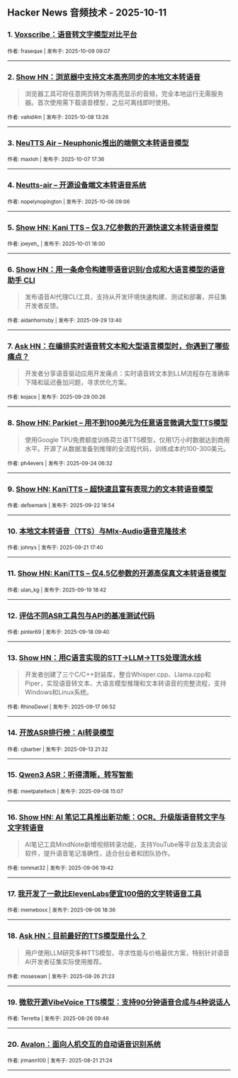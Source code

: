 ## Hacker News 音频技术 - 2025-10-11


### 1. [Voxscribe：语音转文字模型对比平台](https://news.ycombinator.com/item?id=45525257)

<sub>作者: fraseque | 发布于: 2025-10-09 09:07</sub>

---

### 2. [Show HN：浏览器中支持文本高亮同步的本地文本转语音](https://news.ycombinator.com/item?id=45515923)
> 浏览器工具可将任意网页转为带高亮显示的音频，完全本地运行无需服务器。首次使用需下载语音模型，之后可离线即时使用。

<sub>作者: vahid4m | 发布于: 2025-10-08 13:26</sub>

---

### 3. [NeuTTS Air – Neuphonic推出的端侧文本转语音模型](https://news.ycombinator.com/item?id=45506202)

<sub>作者: maxloh | 发布于: 2025-10-07 17:36</sub>

---

### 4. [Neutts-air – 开源设备端文本转语音系统](https://news.ycombinator.com/item?id=45489311)

<sub>作者: nopelynopington | 发布于: 2025-10-06 09:06</sub>

---

### 5. [Show HN: Kani TTS – 仅3.7亿参数的开源快速文本转语音模型](https://news.ycombinator.com/item?id=45440904)

<sub>作者: joeyeh_ | 发布于: 2025-10-01 18:00</sub>

---

### 6. [Show HN：用一条命令构建带语音识别/合成和大语言模型的语音助手 CLI](https://news.ycombinator.com/item?id=45413663)
> 发布语音AI代理CLI工具，支持从开发环境快速构建、测试和部署，并征集开发者反馈。

<sub>作者: aidanhornsby | 发布于: 2025-09-29 13:40</sub>

---

### 7. [Ask HN：在编排实时语音转文本和大型语言模型时，你遇到了哪些痛点？](https://news.ycombinator.com/item?id=45409288)
> 开发者分享语音驱动应用开发痛点：实时语音转文本到LLM流程存在准确率下降和延迟叠加问题，寻求优化方案。

<sub>作者: kojaco | 发布于: 2025-09-29 00:26</sub>

---

### 8. [Show HN: Parkiet – 用不到100美元为任意语言微调大型TTS模型](https://news.ycombinator.com/item?id=45357002)
> 使用Google TPU免费额度训练荷兰语TTS模型，仅用1万小时数据达到商用水平。开源了从数据准备到推理的全流程代码，训练成本约100-300美元。

<sub>作者: ph4evers | 发布于: 2025-09-24 06:32</sub>

---

### 9. [Show HN: KaniTTS – 超快速且富有表现力的文本转语音模型](https://news.ycombinator.com/item?id=45337854)

<sub>作者: defoemark | 发布于: 2025-09-22 18:54</sub>

---

### 10. [本地文本转语音（TTS）与Mlx-Audio语音克隆技术](https://news.ycombinator.com/item?id=45324936)

<sub>作者: johnys | 发布于: 2025-09-21 17:40</sub>

---

### 11. [Show HN: KaniTTS – 仅4.5亿参数的开源高保真文本转语音模型](https://news.ycombinator.com/item?id=45304989)

<sub>作者: ulan_kg | 发布于: 2025-09-19 18:42</sub>

---

### 12. [评估不同ASR工具包与API的基准测试代码](https://news.ycombinator.com/item?id=45287596)

<sub>作者: pinter69 | 发布于: 2025-09-18 09:40</sub>

---

### 13. [Show HN：用C语言实现的STT→LLM→TTS处理流水线](https://news.ycombinator.com/item?id=45272639)
> 开发者创建了三个C/C++封装库，整合Whisper.cpp、Llama.cpp和Piper，实现语音转文本、大语言模型推理和文本转语音的完整流程，支持Windows和Linux系统。

<sub>作者: RhinoDevel | 发布于: 2025-09-17 06:52</sub>

---

### 14. [开放ASR排行榜：AI转录模型](https://news.ycombinator.com/item?id=45235498)

<sub>作者: cjbarber | 发布于: 2025-09-13 21:32</sub>

---

### 15. [Qwen3 ASR：听得清晰，转写智能](https://news.ycombinator.com/item?id=45169263)

<sub>作者: meetpateltech | 发布于: 2025-09-08 15:07</sub>

---

### 16. [Show HN: AI 笔记工具推出新功能：OCR、升级版语音转文字与文字转语音](https://news.ycombinator.com/item?id=45152280)
> AI笔记工具MindNote新增视频转录功能，支持YouTube等平台及主流会议软件，提升语音笔记准确性，适合创业者和团队协作。

<sub>作者: tommat32 | 发布于: 2025-09-06 19:42</sub>

---

### 17. [我开发了一款比ElevenLabs便宜100倍的文字转语音工具](https://news.ycombinator.com/item?id=45151768)

<sub>作者: memeboxx | 发布于: 2025-09-06 18:36</sub>

---

### 18. [Ask HN：目前最好的TTS模型是什么？](https://news.ycombinator.com/item?id=45032508)
> 用户使用LLM研究多种TTS模型，寻求性能与价格最优方案，特别针对语音AI开发者征集实际使用推荐。

<sub>作者: moseswan | 发布于: 2025-08-26 21:23</sub>

---

### 19. [微软开源VibeVoice TTS模型：支持90分钟语音合成与4种说话人](https://news.ycombinator.com/item?id=45024338)

<sub>作者: Terretta | 发布于: 2025-08-26 09:46</sub>

---

### 20. [Avalon：面向人机交互的自动语音识别系统](https://news.ycombinator.com/item?id=44978277)

<sub>作者: jrmann100 | 发布于: 2025-08-21 21:24</sub>

---
